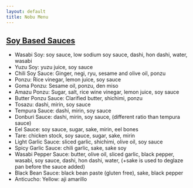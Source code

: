 ```yaml
---
layout: default
title: Nobu Menu
---
```


## [Soy Based Sauces](#soy-based-sauces)

- Wasabi Soy: soy sauce, low sodium soy sauce, dashi, hon dashi, water, wasabi
- Yuzu Soy: yuzu juice, soy sauce
- Chili Soy Sauce: Ginger, negi, ryu, sesame and olive oil, ponzu
- Ponzu: Rice vinegar, lemon juice, soy sauce
- Goma Ponzu: Sesame oil, ponzu, den miso
- Amazu Ponzu: Sugar, salt, rice wine vinegar, lemon juice, soy sauce
- Butter Ponzu Sauce: Clarified butter, shichimi, ponzu
- Tosazu: dashi, mirin, soy sauce
- Tempura Sauce: dashi, mirin, soy sauce
- Donburi Sauce: dashi, mirin, soy sauce, (different ratio than tempura sauce)
- Eel Sauce: soy sauce, sugar, sake, mirin, eel bones
- Tare: chicken stock, soy sauce, sugar, sake, mirin
- Light Garlic Sauce: sliced garlic, shichimi, olive oil, soy sauce
- Spicy Garlic Sauce: chili garlic, sake, sake soy
- Wasabi Pepper Sauce: butter, olive oil, sliced garlic, black pepper, wasabi, soy sauce, dashi, hon dashi, water, (+sake is used to deglaze pan before the sauce added)
- Black Bean Sauce: black bean paste (gluten free), sake, black pepper
- Anticucho: Yellow: aji amarillo
